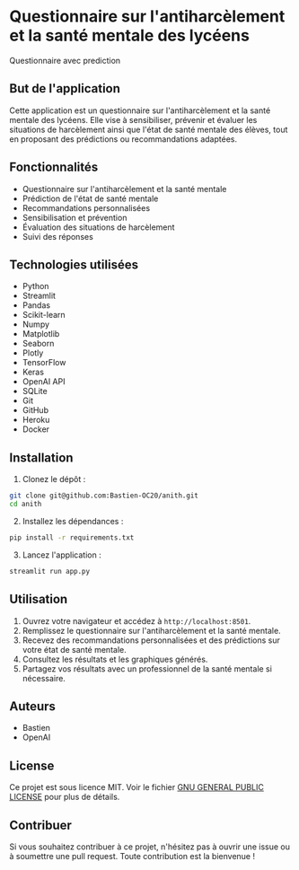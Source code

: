 # Questionnaire sur l'antiharcèlement et la santé mentale des lycéens

Questionnaire avec prediction

## But de l'application

Cette application est un questionnaire sur l'antiharcèlement et la santé mentale des lycéens. Elle vise à sensibiliser, prévenir et évaluer les situations de harcèlement ainsi que l'état de santé mentale des élèves, tout en proposant des prédictions ou recommandations adaptées.
## Fonctionnalités
- Questionnaire sur l'antiharcèlement et la santé mentale
- Prédiction de l'état de santé mentale
- Recommandations personnalisées
- Sensibilisation et prévention
- Évaluation des situations de harcèlement
- Suivi des réponses
## Technologies utilisées
- Python
- Streamlit
- Pandas
- Scikit-learn
- Numpy
- Matplotlib
- Seaborn
- Plotly
- TensorFlow
- Keras
- OpenAI API
- SQLite
- Git
- GitHub
- Heroku
- Docker

## Installation
1. Clonez le dépôt :
```bash
git clone git@github.com:Bastien-OC20/anith.git
cd anith
```
2. Installez les dépendances :
```bash
pip install -r requirements.txt
```
3. Lancez l'application :
```bash
streamlit run app.py
```
## Utilisation
1. Ouvrez votre navigateur et accédez à `http://localhost:8501`.
2. Remplissez le questionnaire sur l'antiharcèlement et la santé mentale.
3. Recevez des recommandations personnalisées et des prédictions sur votre état de santé mentale.
4. Consultez les résultats et les graphiques générés.
5. Partagez vos résultats avec un professionnel de la santé mentale si nécessaire.
## Auteurs
- Bastien
- OpenAI

## License
Ce projet est sous licence MIT. Voir le fichier [GNU GENERAL PUBLIC LICENSE](https://fsf.org/) pour plus de détails.
## Contribuer
Si vous souhaitez contribuer à ce projet, n'hésitez pas à ouvrir une issue ou à soumettre une pull request. Toute contribution est la bienvenue !

